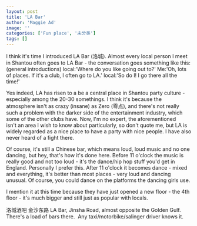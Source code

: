 ```yaml
---
layout: post
title: 'LA Bar'
author: 'Maggie Ad'
image: ''
categories: ['Fun place', '未分类']
tags: []
---
```


I think it's time I introduced LA Bar (洛城). Almost every local person I meet in Shantou often goes to LA Bar - the conversation goes something like this: (general introductions) local:'Where do you like going out to?' Me:'Oh, lots of places. If it's a club, I often go to LA.' local:'So do I! I go there all the time!'

Yes indeed, LA has risen to a be a central place in Shantou party culture - especially among the 20-30 somethings. I think it's because the atmosphere isn't as crazy (insane) as Zero (零点), and there's not really such a problem with the darker side of the entertainment industry, which some of the other clubs have. Now, I'm no expert, the aforementioned isn't an area I wish to know about particularly, so don't quote me, but LA is widely regarded as a nice place to have a party with nice people. I have also never heard of a fight there. 

Of course, it's still a Chinese bar, which means loud, loud music and no one dancing, but hey, that's how it's done here. Before 11 o'clock the music is really good and not too loud - it's the dance/hip hop stuff you'd get in England. Personally I prefer this. After 11 o'clock it becomes dance - mixed and everything, it's better than most places - very loud and dancing unusual. Of course, you could dance on the platforms the dancing girls use.

I mention it at this time because they have just opened a new floor - the 4th floor - it's much bigger and still just as popular with locals. 

洛城酒吧 金沙东路 LA Bar, Jinsha Road, almost opposite the Golden Gulf.  There's a load of bars there.  Any taxi/motorbike/salinger driver knows it.